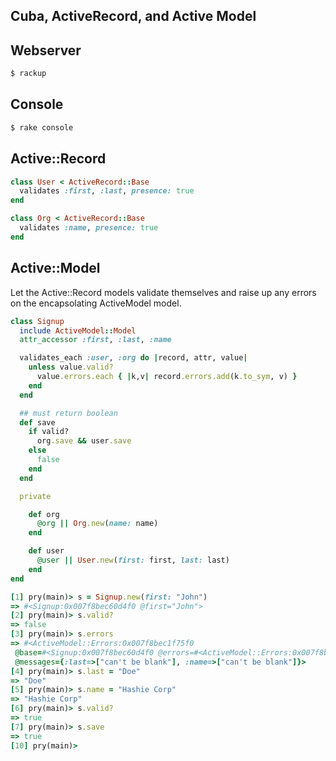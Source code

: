 ## Cuba, ActiveRecord, and Active Model


## Webserver

```bash
$ rackup
```


## Console

```bash
$ rake console
```



## Active::Record
```ruby
class User < ActiveRecord::Base
  validates :first, :last, presence: true
end
```

```ruby
class Org < ActiveRecord::Base
  validates :name, presence: true
end
```

## Active::Model

Let the Active::Record models validate themselves and raise up any errors on the encapsolating ActiveModel model.

```ruby
class Signup
  include ActiveModel::Model
  attr_accessor :first, :last, :name

  validates_each :user, :org do |record, attr, value|
    unless value.valid?
      value.errors.each { |k,v| record.errors.add(k.to_sym, v) }
    end
  end

  ## must return boolean
  def save
    if valid?
      org.save && user.save
    else
      false
    end
  end

  private

    def org
      @org || Org.new(name: name)
    end

    def user
      @user || User.new(first: first, last: last)
    end
end
```




```ruby
[1] pry(main)> s = Signup.new(first: "John")
=> #<Signup:0x007f8bec60d4f0 @first="John">
[2] pry(main)> s.valid?
=> false
[3] pry(main)> s.errors
=> #<ActiveModel::Errors:0x007f8bec1f75f0
 @base=#<Signup:0x007f8bec60d4f0 @errors=#<ActiveModel::Errors:0x007f8bec1f75f0 ...>, @first="John", @validation_context=nil>,
 @messages={:last=>["can't be blank"], :name=>["can't be blank"]}>
[4] pry(main)> s.last = "Doe"
=> "Doe"
[5] pry(main)> s.name = "Hashie Corp"
=> "Hashie Corp"
[6] pry(main)> s.valid?
=> true
[7] pry(main)> s.save
=> true
[10] pry(main)>
```
